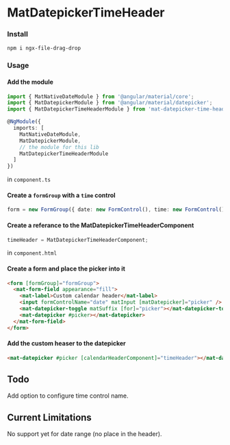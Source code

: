 # MatDatepickerTimeHeader

<!-- ### Check out the [Demo](https://stackblitz.com/edit/mat-datepicker-time-header) -->

### Install

```
npm i ngx-file-drag-drop
```

### Usage

#### Add the module

```ts
import { MatNativeDateModule } from '@angular/material/core';
import { MatDatepickerModule } from '@angular/material/datepicker';
import { MatDatepickerTimeHeaderModule } from 'mat-datepicker-time-header';

@NgModule({
  imports: [
    MatNativeDateModule,
    MatDatepickerModule,
    // the module for this lib
    MatDatepickerTimeHeaderModule
  ]
})
```

in `component.ts`

#### Create a `formGroup` with a `time` control

```ts
form = new FormGroup({ date: new FormControl(), time: new FormControl() });
```

#### Create a referance to the MatDatepickerTimeHeaderComponent

```ts
timeHeader = MatDatepickerTimeHeaderComponent;
```

in `component.html`

#### Create a form and place the picker into it

```html
<form [formGroup]="formGroup">
  <mat-form-field appearance="fill">
    <mat-label>Custom calendar header</mat-label>
    <input formControlName="date" matInput [matDatepicker]="picker" />
    <mat-datepicker-toggle matSuffix [for]="picker"></mat-datepicker-toggle>
    <mat-datepicker #picker></mat-datepicker>
  </mat-form-field>
</form>
```

#### Add the custom heaser to the datepicker

```html
<mat-datepicker #picker [calendarHeaderComponent]="timeHeader"></mat-datepicker>
```

## Todo

Add option to configure time control name.

## Current Limitations

No support yet for date range (no place in the header).
